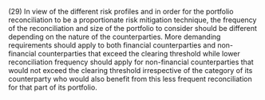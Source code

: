 (29) In view of the different risk profiles and in order for the portfolio reconciliation to be a proportionate risk mitigation technique, the frequency of the reconciliation and size of the portfolio to consider should be different depending on the nature of the counterparties. More demanding requirements should apply to both financial counterparties and non-financial counterparties that exceed the clearing threshold while lower reconciliation frequency should apply for non-financial counterparties that would not exceed the clearing threshold irrespective of the category of its counterparty who would also benefit from this less frequent reconciliation for that part of its portfolio.